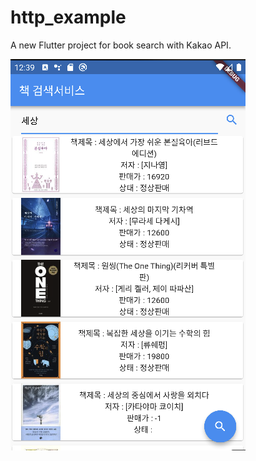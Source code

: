 # http_example

A new Flutter project for book search with Kakao API.



![Picture](./Picture.png)



